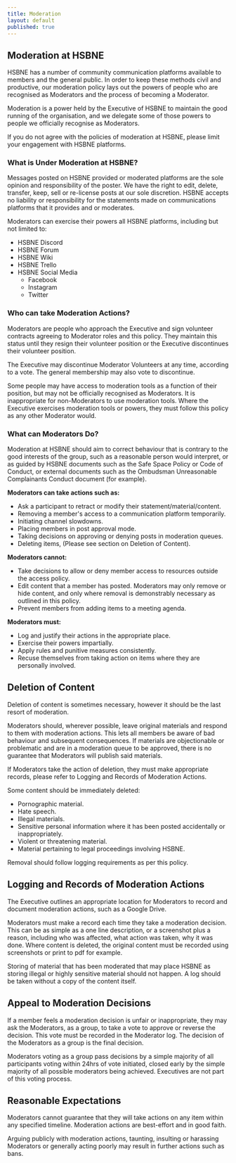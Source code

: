 ```yaml
---
title: Moderation
layout: default
published: true
---
```


## Moderation at HSBNE

HSBNE has a number of community communication platforms available to members and the general public. In order to keep these methods civil and productive, our moderation policy lays out the powers of people who are recognised as Moderators and the process of becoming a Moderator.

Moderation is a power held by the Executive of HSBNE to maintain the good running of the organisation, and we delegate some of those powers to people we officially recognise as Moderators. 

If you do not agree with the policies of moderation at HSBNE, please limit your engagement with HSBNE platforms.

### What is Under Moderation at HSBNE?

Messages posted on HSBNE provided or moderated platforms are the sole opinion and responsibility of the poster. We have the right to edit, delete, transfer, keep, sell or re-license posts at our sole discretion. HSBNE accepts no liability or responsibility for the statements made on communications platforms that it provides and or moderates.

Moderators can exercise their powers all HSBNE platforms, including but not limited to:

 - HSBNE Discord
 - HSBNE Forum
 - HSBNE Wiki
 - HSBNE Trello
 - HSBNE Social Media
    - Facebook
    - Instagram
    - Twitter

### Who can take Moderation Actions?

Moderators are people who approach the Executive and sign volunteer contracts agreeing to Moderator roles and this policy. They maintain this status until they resign their volunteer position or the Executive discontinues their volunteer position.

The Executive may discontinue Moderator Volunteers at any time, according to a vote. The general membership may also vote to discontinue.

Some people may have access to moderation tools as a function of their position, but may not be officially recognised as Moderators. It is inappropriate for non-Moderators to use moderation tools. Where the Executive exercises moderation tools or powers, they must follow this policy as any other Moderator would.

### What can Moderators Do?

Moderation at HSBNE should aim to correct behaviour that is contrary to the good interests of the group, such as a reasonable person would interpret, or as guided by HSBNE documents such as the Safe Space Policy or Code of Conduct, or external documents such as the Ombudsman Unreasonable Complainants Conduct document (for example).

**Moderators can take actions such as:**

 - Ask a participant to retract or modify their statement/material/content.
 - Removing a member's access to a communication platform temporarily.
 - Initiating channel slowdowns.
 - Placing members in post approval mode.
 - Taking decisions on approving or denying posts in moderation queues.
 - Deleting items, (Please see section on Deletion of Content).

**Moderators cannot:**

 - Take decisions to allow or deny member access to resources outside the access policy.
 - Edit content that a member has posted. Moderators may only remove or hide content, and only where removal is demonstrably necessary as outlined in this policy.
 - Prevent members from adding items to a meeting agenda. 

**Moderators must:**

 - Log and justify their actions in the appropriate place.
 - Exercise their powers impartially.
 - Apply rules and punitive measures consistently.
 - Recuse themselves from taking action on items where they are personally involved.

## Deletion of Content

Deletion of content is sometimes necessary, however it should be the last resort of moderation.

Moderators should, wherever possible, leave original materials and respond to them with moderation actions. This lets all members be aware of bad behaviour and subsequent consequences. If materials are objectionable or problematic and are in a moderation queue to be approved, there is no guarantee that Moderators will publish said materials.

If Moderators take the action of deletion, they must make appropriate records, please refer to Logging and Records of Moderation Actions.

Some content should be immediately deleted:

 - Pornographic material.
 - Hate speech.
 - Illegal materials.
 - Sensitive personal information where it has been posted accidentally or inappropriately.
 - Violent or threatening material.
 - Material pertaining to legal proceedings involving HSBNE.

Removal should follow logging requirements as per this policy.

## Logging and Records of Moderation Actions

The Executive outlines an appropriate location for Moderators to record and document moderation actions, such as a Google Drive.

Moderators must make a record each time they take a moderation decision. This can be as simple as a one line description, or a screenshot plus a reason, including who was affected, what action was taken, why it was done. Where content is deleted, the original content must be recorded using screenshots or print to pdf for example.

Storing of material that has been moderated that may place HSBNE as storing illegal or highly sensitive material should not happen. A log should be taken without a copy of the content itself.

## Appeal to Moderation Decisions

If a member feels a moderation decision is unfair or inappropriate, they may ask the Moderators, as a group, to take a vote to approve or reverse the decision. This vote must be recorded in the Moderator log. The decision of the Moderators as a group is the final decision.

Moderators voting as a group pass decisions by a simple majority of all participants voting within 24hrs of vote initiated, closed early by the simple majority of all possible moderators being achieved. Executives are not part of this voting process.

## Reasonable Expectations

Moderators cannot guarantee that they will take actions on any item within any specified timeline. Moderation actions are best-effort and in good faith.

Arguing publicly with moderation actions, taunting, insulting or harassing Moderators or generally acting poorly may result in further actions such as bans.
